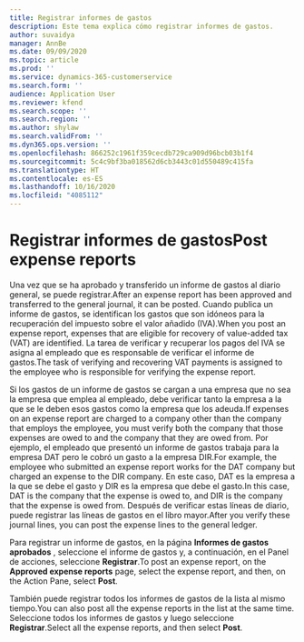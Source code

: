 ```yaml
---
title: Registrar informes de gastos
description: Este tema explica cómo registrar informes de gastos.
author: suvaidya
manager: AnnBe
ms.date: 09/09/2020
ms.topic: article
ms.prod: ''
ms.service: dynamics-365-customerservice
ms.search.form: ''
audience: Application User
ms.reviewer: kfend
ms.search.scope: ''
ms.search.region: ''
ms.author: shylaw
ms.search.validFrom: ''
ms.dyn365.ops.version: ''
ms.openlocfilehash: 866252c1961f359cecdb729ca909d96bcb03b1f4
ms.sourcegitcommit: 5c4c9bf3ba018562d6cb3443c01d550489c415fa
ms.translationtype: HT
ms.contentlocale: es-ES
ms.lasthandoff: 10/16/2020
ms.locfileid: "4085112"
---
```

# <a name="post-expense-reports"></a><span data-ttu-id="663fb-103">Registrar informes de gastos</span><span class="sxs-lookup"><span data-stu-id="663fb-103">Post expense reports</span></span>

<span data-ttu-id="663fb-104">Una vez que se ha aprobado y transferido un informe de gastos al diario general, se puede registrar.</span><span class="sxs-lookup"><span data-stu-id="663fb-104">After an expense report has been approved and transferred to the general journal, it can be posted.</span></span> <span data-ttu-id="663fb-105">Cuando publica un informe de gastos, se identifican los gastos que son idóneos para la recuperación del impuesto sobre el valor añadido (IVA).</span><span class="sxs-lookup"><span data-stu-id="663fb-105">When you post an expense report, expenses that are eligible for recovery of value-added tax (VAT) are identified.</span></span> <span data-ttu-id="663fb-106">La tarea de verificar y recuperar los pagos del IVA se asigna al empleado que es responsable de verificar el informe de gastos.</span><span class="sxs-lookup"><span data-stu-id="663fb-106">The task of verifying and recovering VAT payments is assigned to the employee who is responsible for verifying the expense report.</span></span>

<span data-ttu-id="663fb-107">Si los gastos de un informe de gastos se cargan a una empresa que no sea la empresa que emplea al empleado, debe verificar tanto la empresa a la que se le deben esos gastos como la empresa que los adeuda.</span><span class="sxs-lookup"><span data-stu-id="663fb-107">If expenses on an expense report are charged to a company other than the company that employs the employee, you must verify both the company that those expenses are owed to and the company that they are owed from.</span></span> <span data-ttu-id="663fb-108">Por ejemplo, el empleado que presentó un informe de gastos trabaja para la empresa DAT pero le cobró un gasto a la empresa DIR.</span><span class="sxs-lookup"><span data-stu-id="663fb-108">For example, the employee who submitted an expense report works for the DAT company but charged an expense to the DIR company.</span></span> <span data-ttu-id="663fb-109">En este caso, DAT es la empresa a la que se debe el gasto y DIR es la empresa que debe el gasto.</span><span class="sxs-lookup"><span data-stu-id="663fb-109">In this case, DAT is the company that the expense is owed to, and DIR is the company that the expense is owed from.</span></span> <span data-ttu-id="663fb-110">Después de verificar estas líneas de diario, puede registrar las líneas de gastos en el libro mayor.</span><span class="sxs-lookup"><span data-stu-id="663fb-110">After you verify these journal lines, you can post the expense lines to the general ledger.</span></span>

<span data-ttu-id="663fb-111">Para registrar un informe de gastos, en la página **Informes de gastos aprobados** , seleccione el informe de gastos y, a continuación, en el Panel de acciones, seleccione **Registrar**.</span><span class="sxs-lookup"><span data-stu-id="663fb-111">To post an expense report, on the **Approved expense reports** page, select the expense report, and then, on the Action Pane, select **Post**.</span></span>

<span data-ttu-id="663fb-112">También puede registrar todos los informes de gastos de la lista al mismo tiempo.</span><span class="sxs-lookup"><span data-stu-id="663fb-112">You can also post all the expense reports in the list at the same time.</span></span> <span data-ttu-id="663fb-113">Seleccione todos los informes de gastos y luego seleccione **Registrar**.</span><span class="sxs-lookup"><span data-stu-id="663fb-113">Select all the expense reports, and then select **Post**.</span></span>
